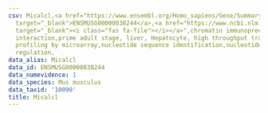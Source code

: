 ```yaml
---
csv: Micalcl,<a href="https://www.ensembl.org/Homo_sapiens/Gene/Summary?db=core;g=ENSMUSG00000038244"
  target="_blank">ENSMUSG00000038244</a>,<a href="https://www.ncbi.nlm.nih.gov/pubmed/23834426"
  target="_blank"><i class="fas fa-file"></i></a>",chromatin immunoprecipitation assay,direct
  interaction,prime adult stage, liver, Hepatocyte, high throughput transcription
  profiling by microarray,nucleotide sequence identification,nucleotide sequence identification,transcriptional
  regulation,
data_alias: Micalcl
data_id: ENSMUSG00000038244
data_numevidence: 1
data_species: Mus musculus
data_taxid: '10090'
title: Micalcl
---
```

